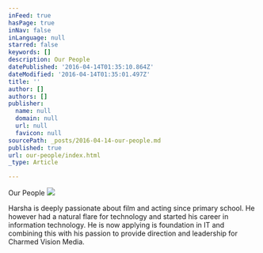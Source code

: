 ```yaml
---
inFeed: true
hasPage: true
inNav: false
inLanguage: null
starred: false
keywords: []
description: Our People
datePublished: '2016-04-14T01:35:10.864Z'
dateModified: '2016-04-14T01:35:01.497Z'
title: ''
author: []
authors: []
publisher:
  name: null
  domain: null
  url: null
  favicon: null
sourcePath: _posts/2016-04-14-our-people.md
published: true
url: our-people/index.html
_type: Article

---
```

Our People
![](https://the-grid-user-content.s3-us-west-2.amazonaws.com/d0f6b49b-9d6d-46ad-a980-126b170637ae.jpg)

Harsha is deeply passionate about film and acting since primary school. He however had a natural flare for technology and started his career in information technology. He is now applying is foundation in IT and combining this with his passion to provide direction and leadership for Charmed Vision Media.